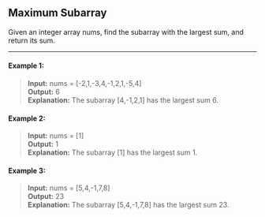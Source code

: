 ## Maximum Subarray

Given an integer array nums, find the subarray with the largest sum, and return its sum.

---

#### Example 1:
> **Input:** nums = [-2,1,-3,4,-1,2,1,-5,4]<br>
> **Output:** 6<br>
> **Explanation:** The subarray [4,-1,2,1] has the largest sum 6.

#### Example 2:
> **Input:** nums = [1]<br>
> **Output:** 1<br>
> **Explanation:** The subarray [1] has the largest sum 1.

#### Example 3:
> **Input:** nums = [5,4,-1,7,8]<br>
> **Output:** 23<br>
> **Explanation:** The subarray [5,4,-1,7,8] has the largest sum 23.
